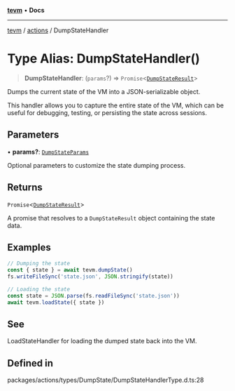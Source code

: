 [**tevm**](../../README.md) • **Docs**

***

[tevm](../../modules.md) / [actions](../README.md) / DumpStateHandler

# Type Alias: DumpStateHandler()

> **DumpStateHandler**: (`params`?) => `Promise`\<[`DumpStateResult`](../../index/type-aliases/DumpStateResult.md)\>

Dumps the current state of the VM into a JSON-serializable object.

This handler allows you to capture the entire state of the VM, which can be useful for
debugging, testing, or persisting the state across sessions.

## Parameters

• **params?**: [`DumpStateParams`](DumpStateParams.md)

Optional parameters to customize the state dumping process.

## Returns

`Promise`\<[`DumpStateResult`](../../index/type-aliases/DumpStateResult.md)\>

A promise that resolves to a `DumpStateResult` object containing the state data.

## Examples

```typescript
// Dumping the state
const { state } = await tevm.dumpState()
fs.writeFileSync('state.json', JSON.stringify(state))
```

```typescript
// Loading the state
const state = JSON.parse(fs.readFileSync('state.json'))
await tevm.loadState({ state })
```

## See

LoadStateHandler for loading the dumped state back into the VM.

## Defined in

packages/actions/types/DumpState/DumpStateHandlerType.d.ts:28
